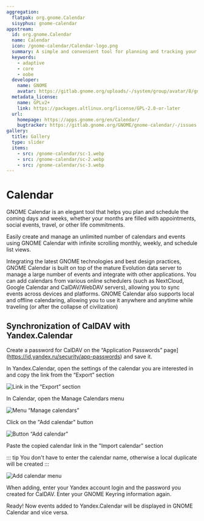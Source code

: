 ```yaml
---
aggregation:
  flatpak: org.gnome.Calendar
  sisyphus: gnome-calendar
appstream:
  id: org.gnome.Calendar
  name: Calendar
  icon: /gnome-calendar/Calendar-logo.png
  summary: A simple and convenient tool for planning and tracking your schedule.
  keywords:
    - adaptive
    - core
    - oobe
  developer:
    name: GNOME
    avatar: https://gitlab.gnome.org/uploads/-/system/group/avatar/8/gnomelogo.png?width=48
  metadata_license:
    name: GPLv2+
    link: https://packages.altlinux.org/license/GPL-2.0-or-later
  url:
    homepage: https://apps.gnome.org/en/Calendar/
    bugtracker: https://gitlab.gnome.org/GNOME/gnome-calendar/-/issues
gallery:
  title: Gallery
  type: slider
  items:
    - src: /gnome-calendar/sc-1.webp
    - src: /gnome-calendar/sc-2.webp
    - src: /gnome-calendar/sc-3.webp
---
```


# Calendar

GNOME Calendar is an elegant tool that helps you plan and schedule the coming days and weeks, whether your months are filled with appointments, social events, travel, or other life commitments.

Easily create and manage an unlimited number of calendars and events using GNOME Calendar with infinite scrolling monthly, weekly, and schedule list views.

Integrating the latest GNOME technologies and best design practices, GNOME Calendar is built on top of the mature Evolution data server to manage a large number of events and integrate with other applications. You can add calendars from various online schedulers (such as NextCloud, Google Calendar and CalDAV/WebDAV servers), allowing you to sync events across devices and platforms. GNOME Calendar also supports local and offline calendaring, allowing you to use it anywhere and anytime while traveling (or after the collapse of civilization)

<AGWGallery />

<!--@include: @en/apps/.parts/install/content-repo.md-->
<!--@include: @en/apps/.parts/install/content-flatpak.md-->

## Synchronization of CalDAV with Yandex.Calendar

Create a password for CalDAV on the “Application Passwords” page](https://id.yandex.ru/security/app-passwords) and save it.

In Yandex.Calendar, open the settings of the calendar you are interested in and copy the link from the “Export” section

![Link in the “Export” section](/gnome-calendar/gnome-calendar-yandex-caldav-1.jpg)

In Calendar, open the Manage Calendars menu

![Menu “Manage calendars”](/gnome-calendar/gnome-calendar-yandex-caldav-2.jpg)

Click on the "Add calendar" button

![Button “Add calendar”](/gnome-calendar/gnome-calendar-yandex-caldav-3.jpg)

Paste the copied calendar link in the "Import calendar" section

::: tip
You don't have to enter the calendar name, otherwise a local duplicate will be created
:::

![Add calendar menu](/gnome-calendar/gnome-calendar-yandex-caldav-4.jpg)

When adding, enter your Yandex account login and the password you created for CalDAV. Enter your GNOME Keyring information again.

Ready! Now events added to Yandex.Calendar will be displayed in GNOME Calendar and vice versa.
